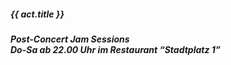 ##### **{{ act.title }}**
##### Post-Concert Jam Sessions<br>Do-Sa ab 22.00 Uhr im Restaurant  “Stadtplatz 1”